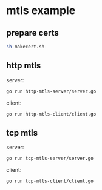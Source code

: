 # mtls example

## prepare certs

```bash
sh makecert.sh
```

## http mtls

server:
```bash
go run http-mtls-server/server.go
```

client:
```bash
go run http-mtls-client/client.go
```

## tcp mtls

server:
```bash
go run tcp-mtls-server/server.go
```

client:
```bash
go run tcp-mtls-client/client.go
```
